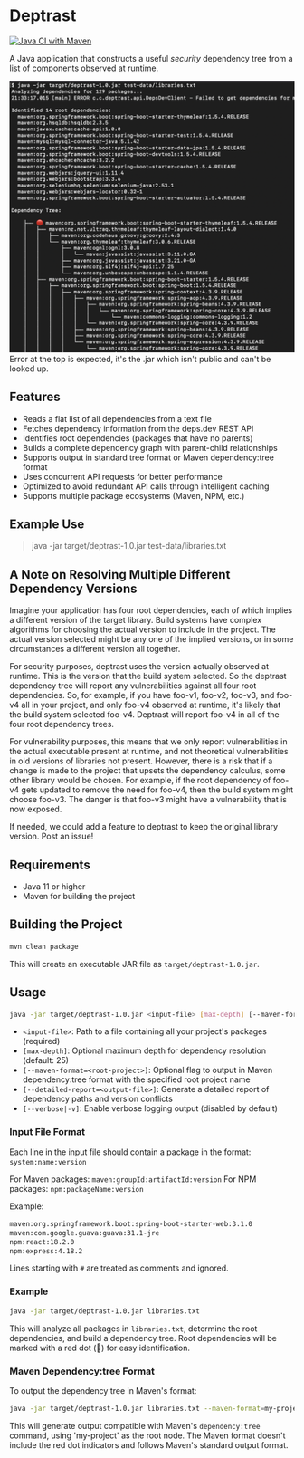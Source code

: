 # Deptrast

[![Java CI with Maven](https://github.com/planetlevel/deptrast/actions/workflows/build.yml/badge.svg)](https://github.com/planetlevel/deptrast/actions/workflows/build.yml)

A Java application that constructs a useful *security* dependency tree from a list of components observed at runtime.

![Example Dependency Tree](example.png)
Error at the top is expected, it's the <project>.jar which isn't public and can't be looked up.

## Features

- Reads a flat list of all dependencies from a text file
- Fetches dependency information from the deps.dev REST API
- Identifies root dependencies (packages that have no parents)
- Builds a complete dependency graph with parent-child relationships
- Supports output in standard tree format or Maven dependency:tree format
- Uses concurrent API requests for better performance
- Optimized to avoid redundant API calls through intelligent caching
- Supports multiple package ecosystems (Maven, NPM, etc.)

## Example Use

> java -jar target/deptrast-1.0.jar test-data/libraries.txt

## A Note on Resolving Multiple Different Dependency Versions

 Imagine your application has four root dependencies, each of which implies a different version of the target library. Build systems have complex algorithms for choosing the actual version to include in the project. The actual version selected might be any one of the implied versions, or in some circumstances a different version all together.

 For security purposes, deptrast uses the version actually observed at runtime. This is the version that the build system selected. So the deptrast dependency tree will report any vulnerabilities against all four root dependencies.  So, for example, if you have foo-v1, foo-v2, foo-v3, and foo-v4 all in your project, and only foo-v4 observed at runtime, it's likely that the build system selected foo-v4.  Deptrast will report foo-v4 in all of the four root dependency trees.

 For vulnerability purposes, this means that we only report vulnerabilities in the actual executable present at runtime, and not theoretical vulnerabilities in old versions of libraries not present. However, there is a risk that if a change is made to the project that upsets the dependency calculus, some other library would be chosen. For example, if the root dependency of foo-v4 gets updated to remove the need for foo-v4, then the build system might choose foo-v3.  The danger is that foo-v3 might have a vulnerability that is now exposed.

 If needed, we could add a feature to deptrast to keep the original library version.  Post an issue!

## Requirements

- Java 11 or higher
- Maven for building the project

## Building the Project

```bash
mvn clean package
```

This will create an executable JAR file as `target/deptrast-1.0.jar`.

## Usage

```bash
java -jar target/deptrast-1.0.jar <input-file> [max-depth] [--maven-format=<root-project>] [--detailed-report=<output-file>] [--verbose|-v]
```

- `<input-file>`: Path to a file containing all your project's packages (required)
- `[max-depth]`: Optional maximum depth for dependency resolution (default: 25)
- `[--maven-format=<root-project>]`: Optional flag to output in Maven dependency:tree format with the specified root project name
- `[--detailed-report=<output-file>]`: Generate a detailed report of dependency paths and version conflicts
- `[--verbose|-v]`: Enable verbose logging output (disabled by default)

### Input File Format

Each line in the input file should contain a package in the format: `system:name:version`

For Maven packages: `maven:groupId:artifactId:version`
For NPM packages: `npm:packageName:version`

Example:
```
maven:org.springframework.boot:spring-boot-starter-web:3.1.0
maven:com.google.guava:guava:31.1-jre
npm:react:18.2.0
npm:express:4.18.2
```

Lines starting with `#` are treated as comments and ignored.

### Example

```bash
java -jar target/deptrast-1.0.jar libraries.txt
```

This will analyze all packages in `libraries.txt`, determine the root dependencies, and build a dependency tree. Root dependencies will be marked with a red dot (🔴) for easy identification.

### Maven Dependency:tree Format

To output the dependency tree in Maven's format:

```bash
java -jar target/deptrast-1.0.jar libraries.txt --maven-format=my-project
```

This will generate output compatible with Maven's `dependency:tree` command, using 'my-project' as the root node. The Maven format doesn't include the red dot indicators and follows Maven's standard output format.


